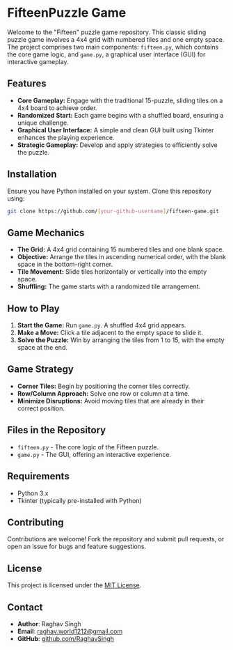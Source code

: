 # FifteenPuzzle Game

Welcome to the "Fifteen" puzzle game repository. This classic sliding puzzle game involves a 4x4 grid with numbered tiles and one empty space. The project comprises two main components: `fifteen.py`, which contains the core game logic, and `game.py`, a graphical user interface (GUI) for interactive gameplay.

## Features

- **Core Gameplay:** Engage with the traditional 15-puzzle, sliding tiles on a 4x4 board to achieve order.
- **Randomized Start:** Each game begins with a shuffled board, ensuring a unique challenge.
- **Graphical User Interface:** A simple and clean GUI built using Tkinter enhances the playing experience.
- **Strategic Gameplay:** Develop and apply strategies to efficiently solve the puzzle.

## Installation

Ensure you have Python installed on your system. Clone this repository using:

```bash
git clone https://github.com/[your-github-username]/fifteen-game.git
```

## Game Mechanics

- **The Grid:** A 4x4 grid containing 15 numbered tiles and one blank space.
- **Objective:** Arrange the tiles in ascending numerical order, with the blank space in the bottom-right corner.
- **Tile Movement:** Slide tiles horizontally or vertically into the empty space.
- **Shuffling:** The game starts with a randomized tile arrangement.

## How to Play

1. **Start the Game:** Run `game.py`. A shuffled 4x4 grid appears.
2. **Make a Move:** Click a tile adjacent to the empty space to slide it.
3. **Solve the Puzzle:** Win by arranging the tiles from 1 to 15, with the empty space at the end.

## Game Strategy

- **Corner Tiles:** Begin by positioning the corner tiles correctly.
- **Row/Column Approach:** Solve one row or column at a time.
- **Minimize Disruptions:** Avoid moving tiles that are already in their correct position.

## Files in the Repository

- `fifteen.py` - The core logic of the Fifteen puzzle.
- `game.py` - The GUI, offering an interactive experience.

## Requirements

- Python 3.x
- Tkinter (typically pre-installed with Python)

## Contributing

Contributions are welcome! Fork the repository and submit pull requests, or open an issue for bugs and feature suggestions.

## License

This project is licensed under the [MIT License](LICENSE.md).

## Contact
- **Author**: Raghav Singh
- **Email**: [raghav.world1212@gmail.com](mailto:raghav.world1212@gmail.com)
- **GitHub**: [github.com/RaghavSingh](https://github.com/RaghavSingh)
